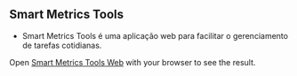 ## Smart Metrics Tools
- Smart Metrics Tools é uma aplicação web para facilitar o gerenciamento de tarefas cotidianas. 



Open [Smart Metrics Tools Web](https://smart-metrics-tools.vercel.app/) with your browser to see the result.
